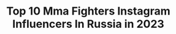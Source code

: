 ---
title: Top 10 Mma Fighters Instagram Influencers In Russia in 2023
description: >-
  Find top mma fighters Instagram influencers in Russia in 2023. Most popular hashtags: #mma #ufc #sport.
platform: Instagram
hits: 46
text_top: Discover the best Instagram profiles on inBeat.
text_bottom: Our search engine aggregates 46 Instagram influencers like this in Russia for you to work with.
profiles:
  - username: "sashka_stone"
    fullname: >-
      Aleksandr Zarubin
    bio: >-
      MMA FIGHTER🥊 Blogger🎥 4-x Russia Champion🥇 4-x World Champion🏆 Реклама +7 906 019-20-91
    location: "Russia"
    followers: 2125818
    engagement: 499
    commentsToLikes: 0.037584
    id: ck5c1b5tiutjz0i115h345mb5
    verified: false
    hashtags: "#marvel, #video, #rap, #vine"
  - username: "syrym_bektursyn"
    fullname: >-
      Сырым "БАТЫР" Бектурсынов
    bio: >-
      Professional MMA Fighter "Alem fighters 🎖Чемпион мира по панкратиону 🎖Чемпион Казахстана по Рукопашному бою 🎖Мастер спорта по боевому самбо
    location: "Russia"
    followers: 33390
    engagement: 401
    commentsToLikes: 0.059722
    id: ck6tz5ni57rhf0j71tlv95rzg
    verified: false
    hashtags: "#trendi, #baittytabis, #tabislikecom, #jigiiter"
  - username: "ali___70"
    fullname: >-
      "Счастливчик"D" "70 🦍"
    bio: >-
      📍Professional MMA fighter 📍coach mma!
    location: "Russia"
    followers: 7714
    engagement: 1394
    commentsToLikes: 0.025827
    id: ck6u031crdcr00j71xwfzl4jv
    verified: false
    hashtags: "#10, #legion, #brothers, #london"
  - username: "eslemesovmma_09"
    fullname: >-
      Arslan Eslemesov
    bio: >-
      ⚔️ Pro MMA fighter | WORLD CHAMPION 🏆 EAGLES FC middleweight champ 10-2-0 👊🏼 MMA coach | групповые и персональные тренировки 📲 89261943385
    location: "Russia"
    followers: 6329
    engagement: 778
    commentsToLikes: 0.074453
    id: ck5cec1fhkqx40i11g9iwdr34
    verified: false
    hashtags: "#jiujitsu, #eaglesmoldova, #mma"
  - username: "nikitasolonin_mma"
    fullname: >-
      Nikita Solonin (MMA)
    bio: >-
      official account. MMA fighter. my PR manager +79040053795 TikTok : solonin_nikita_mma Амбасадор @championclubs
    location: "Russia"
    followers: 55632
    engagement: 555
    commentsToLikes: 0.016370
    id: ck5hehrossyzf0i119vlwvy4f
    verified: false
    hashtags: ""
  - username: "magomedrasul_khasbulaev"
    fullname: >-
      Magomedrasul Khasbulaev
    bio: >-
      MMA Fighter : ACA Record MMA 33-7-0 FIGHT CLUB AKHMAT
    location: "Russia"
    followers: 62734
    engagement: 289
    commentsToLikes: 0.024300
    id: ck5q1lv12bm480i11dujtszq2
    verified: true
    hashtags: "#aca113, #mubarak, #ramadan, #aca111"
  - username: "temirkhan_mma"
    fullname: >-
      ♦️TEMIRKHAN"TANK"TEMIRKHANOV♦️
    bio: >-
      ♦️🥋FIGHTING EAGLES TEAM🦅 🥇MMA FIGHTER-4-0-0
    location: "Russia"
    followers: 3334
    engagement: 1476
    commentsToLikes: 0.061902
    id: ck5hehqgpsyrv0i114ffte7rb
    verified: false
    hashtags: "#mma, #kaganat2, #ufc, #aca"
  - username: "boss_077"
    fullname: >-
      Стас Власенко
    bio: >-
      🔴 ПЕРСОНАЛЬНЫЕ ТРЕНИРОВКИ Direct 🔘 Professional MMA fighters 🔘 Record 14-3 🔘Team Рать” @raty_team and @poddubny_gym 🔘ACA MMA 🔘WhatsApp +7923-351-0077
    location: "Russia"
    followers: 7744
    engagement: 1037
    commentsToLikes: 0.015751
    id: ck0w20xfim3sp0i194wdede5p
    verified: false
    hashtags: "#moscow, #mma, #ufc, #russia"
  - username: "valery_myasnikov"
    fullname: >-
      Валерий Мясников
    bio: >-
      👊🏻MMA Fighter 🥇Pro. Record: 14-2-2 📍Team: @industrials.team 🏆Gym: @industrials_lobnya 🥊Кипа: @realboxing_shop Сотрудничество: info@industrialsteam.ru
    location: "Russia"
    followers: 15357
    engagement: 632
    commentsToLikes: 0.019543
    id: ck8swue3jf9v20j78bday8joq
    verified: false
    hashtags: "#industrialsteam, #realboxing, #training, #champ"
  - username: "daineko_mma"
    fullname: >-
      Daineko Vladimir
    bio: >-
      Professional MMA fighters 📍 2х World champion in pankration 2017,2018 📍Champion of russia in pankration 2017 📍Champion of the cup of Russia 2015
    location: "Russia"
    followers: 7077
    engagement: 917
    commentsToLikes: 0.020049
    id: ck5zqlvltuuhb0i14xsxrnitk
    verified: false
    hashtags: "#gorillafighting, #bukaboxing, #invitro, #2020"
---